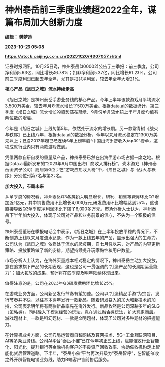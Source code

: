# 神州泰岳前三季度业绩超2022全年，谋篇布局加大创新力度
**编辑： 樊梦迪**

**2023-10-26 05:08**

**https://stock.caijing.com.cn/20231026/4967057.shtml**

证券时报网讯，10月25日晚，神州泰岳(300002)公告了三季报：前三季度，公司净利润5.63亿，同比增长46.78%；扣非净利润5.37亿，同比增长61.23%。公司前三季度利润已超去年全年，尤其是扣非净利润，较去年全年大增21%。

**核心产品《旭日之城》流水持续走高**

《旭日之城》是神州泰岳手游业务线的核心产品。今年上半年该款游戏月平均流水3,500万美金，较去年月均流水增长了500万美金。根据data.ai的数据统计，第三季度《旭日之城》流水增长的趋势还在延续，9月份单月流水较上半年月度均值有两位数的增幅。

今年是《旭日之城》上线的第5年，依然处于流水的增长期。另一款常青树《战火与秩序》已上线八年，根据data.ai的数据分析，今年以来月流水稳定在1300万美元以上；且自2017年起已经连续6年上榜年度“中国出海手游收入top30”榜单，这项成就行业内只有两款游戏做到。

凭借两款自研自发的重量级产品，神州泰岳已然在出海手游市场占据一席之地。根据Data.ai最新发布的“2023年9月中国出海厂商收入排行榜”，壳木游戏（神州泰岳全资子公司）高居第6位；在“游戏应用收入榜”中，《旭日之城》与《战火与秩序》分别位列第7名与第22名。

**加大投入，布局未来**

从单季度的情况看，神州泰岳Q3各类投入明显增长，研发、销售等费用环比Q2增加近1亿元，其中销售费用环比增长4,000万元,研发费用环比增幅达到25%，这也直接导致Q3单季度净利润环比下降了6,000多万元。市场分析人士认为，神州泰岳下半年加大投入，体现了公司对产品和业务前景的信心，不失为一个积极的信号。

神州泰岳董秘在季报电话会中表示，《旭日之城》在上半年投放平稳的情况下，不断创造上线以来月度流水记录，作为一款上线五年的产品，显示出强大的生命力。公司认为《旭日之城》依然处于流水的爬坡期，自七月份以来，对产品的内容更新策略、投放策略做了新的安排，期望持续提升玩家黏性和用户数量。

市场分析人士认为，在海外买量成本相对稳定的情况下，神州泰岳主动加大投放，意在追求旗下产品的长期表现，这也是公司一贯强调的“打造产品的长周期运营能力”；加大投放的成果，预计将在四季度及明年陆续体现出来。

值得注意的是，公司在2023年Q3研发费用环比增长25%。

在游戏业务方面，公司新品发行节奏有望加速。公司以“打造精品手游”为宗旨，发行节奏并不快，以往基本两年发行一款新品。随着研发投入的加大和新技术的加持，公司表示明年将有两款新品率先在海外发行。新品依然是公司深耕多年的SLG（策略类），同时融入了模拟经营的玩法，意在通过融合类玩法，扩大玩家圈层。游戏题材上，一款是科幻题材、一款是文明题材，体现了公司对多种题材的把握能力。

在计算机业务方面，公司布局运营商自智网络及算网技术、5G+工业互联网项目、AI等多条业务线。公司AI平台“泰岳小催”已在今年初正式上线，赋能催收行业智能化、阳光化，提升银行等金融机构客户的不良资产回收效率、协助催收机构走上智能化贷后管理道路。下半年，“泰岳小催”平台再次升级为“泰岳智呼”，在智能催收之外开辟智能电销业务线，助力B端客户售前售后服务。